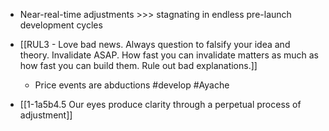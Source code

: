 - Near-real-time adjustments >>> stagnating in endless pre-launch development cycles

- [[RUL3 - Love bad news. Always question to falsify your idea and theory. Invalidate ASAP. How fast you can invalidate matters as much as how fast you can build them. Rule out bad explanations.]]
	- Price events are abductions #develop #Ayache 

- [[1-1a5b4.5 Our eyes produce clarity through a perpetual process of adjustment]]